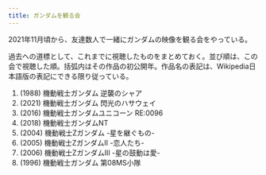 ```yaml
---
title: ガンダムを観る会
---
```


2021年11月頃から、友達数人で一緒にガンダムの映像を観る会をやっている。

過去への道標として、これまでに視聴したものをまとめておく。並び順は、この会で視聴した順。括弧内はその作品の初公開年。作品名の表記は、Wikipedia日本語版の表記にできる限り従っている。

1. (1988) 機動戦士ガンダム 逆襲のシャア
1. (2021) 機動戦士ガンダム 閃光のハサウェイ
1. (2016) 機動戦士ガンダムユニコーン RE:0096
1. (2018) 機動戦士ガンダムNT
1. (2004) 機動戦士Zガンダム -星を継ぐもの-
1. (2005) 機動戦士ZガンダムII -恋人たち-
1. (2006) 機動戦士ZガンダムIII -星の鼓動は愛-
1. (1996) 機動戦士ガンダム 第08MS小隊
